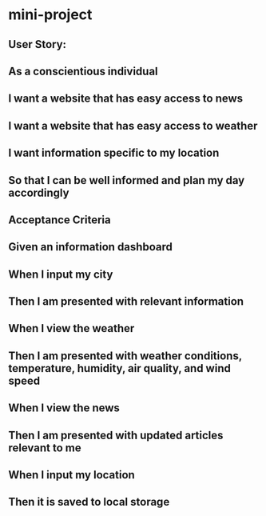 # mini-project

## User Story:
## As a conscientious individual
## I want a website that has easy access to news
## I want a website that has easy access to weather
## I want information specific to my location
## So that I can be well informed and plan my day accordingly

## Acceptance Criteria
## Given an information dashboard
## When I input my city
## Then I am presented with relevant information
## When I view the weather
## Then I am presented with weather conditions, temperature, humidity, air quality, and wind speed
## When I view the news
## Then I am presented with updated articles relevant to me
## When I input my location
## Then it is saved to local storage


